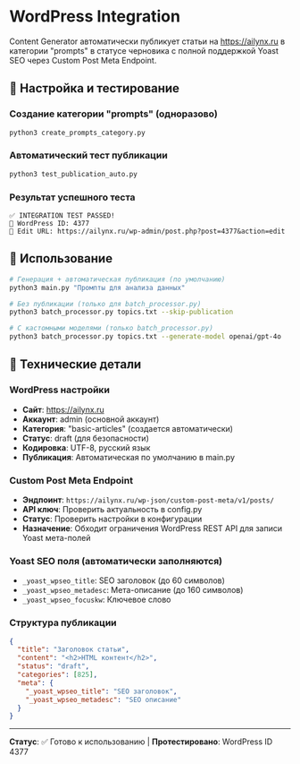 # WordPress Integration

Content Generator автоматически публикует статьи на https://ailynx.ru в категории "prompts" в статусе черновика с полной поддержкой Yoast SEO через Custom Post Meta Endpoint.

## 🧪 Настройка и тестирование

### Создание категории "prompts" (одноразово)
```bash
python3 create_prompts_category.py
```

### Автоматический тест публикации
```bash  
python3 test_publication_auto.py
```

### Результат успешного теста
```
✅ INTEGRATION TEST PASSED!
📝 WordPress ID: 4377
🔗 Edit URL: https://ailynx.ru/wp-admin/post.php?post=4377&action=edit
```

## 🚀 Использование

```bash
# Генерация + автоматическая публикация (по умолчанию)
python3 main.py "Промпты для анализа данных"

# Без публикации (только для batch_processor.py)
python3 batch_processor.py topics.txt --skip-publication

# С кастомными моделями (только batch_processor.py)
python3 batch_processor.py topics.txt --generate-model openai/gpt-4o
```

## 🔧 Технические детали

### WordPress настройки
- **Сайт**: https://ailynx.ru
- **Аккаунт**: admin (основной аккаунт)
- **Категория**: "basic-articles" (создается автоматически)
- **Статус**: draft (для безопасности)
- **Кодировка**: UTF-8, русский язык
- **Публикация**: Автоматическая по умолчанию в main.py

### Custom Post Meta Endpoint
- **Эндпоинт**: `https://ailynx.ru/wp-json/custom-post-meta/v1/posts/`
- **API ключ**: Проверить актуальность в config.py
- **Статус**: Проверить настройки в конфигурации
- **Назначение**: Обходит ограничения WordPress REST API для записи Yoast мета-полей

### Yoast SEO поля (автоматически заполняются)
- `_yoast_wpseo_title`: SEO заголовок (до 60 символов)
- `_yoast_wpseo_metadesc`: Мета-описание (до 160 символов)
- `_yoast_wpseo_focuskw`: Ключевое слово

### Структура публикации
```json
{
  "title": "Заголовок статьи",
  "content": "<h2>HTML контент</h2>",
  "status": "draft",
  "categories": [825],
  "meta": {
    "_yoast_wpseo_title": "SEO заголовок",
    "_yoast_wpseo_metadesc": "SEO описание"
  }
}
```

---

**Статус**: ✅ Готово к использованию | **Протестировано**: WordPress ID 4377
